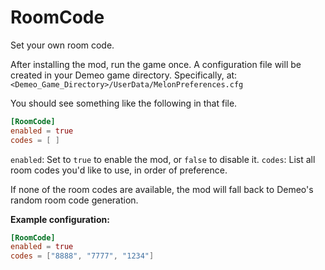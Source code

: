 # RoomCode

Set your own room code.

After installing the mod, run the game once. A configuration file will be
created in your Demeo game directory. Specifically, at:
`<Demeo_Game_Directory>/UserData/MelonPreferences.cfg`

You should see something like the following in that file.

```toml
[RoomCode]
enabled = true
codes = [ ]
```

`enabled`: Set to `true` to enable the mod, or `false` to disable it.
`codes`: List all room codes you'd like to use, in order of preference.

If none of the room codes are available, the mod will fall back to Demeo's
random room code generation.

**Example configuration:**
```toml
[RoomCode]
enabled = true
codes = ["8888", "7777", "1234"]
```
